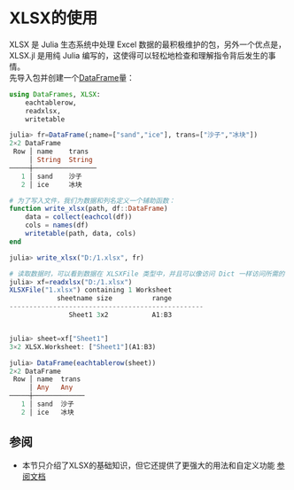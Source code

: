 # XLSX的使用
XLSX 是 Julia 生态系统中处理 Excel 数据的最积极维护的包，另外一个优点是，XLSX.jl 是用纯 Julia 编写的，这使得可以轻松地检查和理解指令背后发生的事情。\
先导入包并创建一个[DataFrame](dataframes.md#dataframe类型)量：
```jl
using DataFrames, XLSX:
	eachtablerow,
	readxlsx,
	writetable

julia> fr=DataFrame(;name=["sand","ice"], trans=["沙子","冰块"])
2×2 DataFrame
 Row │ name    trans
     │ String  String
─────┼────────────────
   1 │ sand    沙子
   2 │ ice     冰块

# 为了写入文件，我们为数据和列名定义一个辅助函数：
function write_xlsx(path, df::DataFrame)
    data = collect(eachcol(df))
    cols = names(df)
    writetable(path, data, cols)
end

julia> write_xlsx("D:/1.xlsx", fr)

# 读取数据时，可以看到数据在 XLSXFile 类型中，并且可以像访问 Dict 一样访问所需的 sheet：
julia> xf=readxlsx("D:/1.xlsx")
XLSXFile("1.xlsx") containing 1 Worksheet
            sheetname size          range
-------------------------------------------------
               Sheet1 3x2           A1:B3     


julia> sheet=xf["Sheet1"]
3×2 XLSX.Worksheet: ["Sheet1"](A1:B3)

julia> DataFrame(eachtablerow(sheet))
2×2 DataFrame
 Row │ name  trans
     │ Any   Any
─────┼─────────────
   1 │ sand  沙子
   2 │ ice   冰块
```

## 参阅
- 本节只介绍了XLSX的基础知识，但它还提供了更强大的用法和自定义功能 [参阅文档](https://felipenoris.github.io/XLSX.jl/stable/)

[^1]: https://cn.julialang.org/JuliaDataScience/load_save
